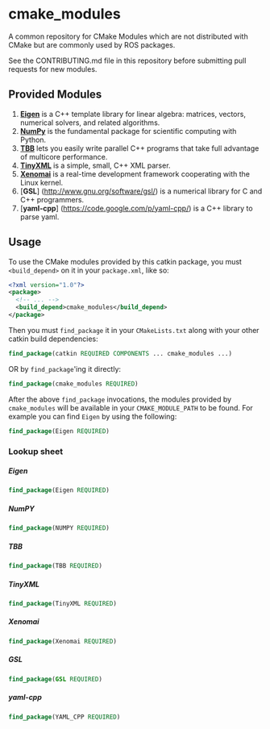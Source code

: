 cmake_modules
=============

A common repository for CMake Modules which are not distributed with CMake but are commonly used by ROS packages.

See the CONTRIBUTING.md file in this repository before submitting pull requests for new modules.

Provided Modules
----------------

1. [**Eigen**](http://eigen.tuxfamily.org/index.php?title=Main_Page) is a C++ template library for linear algebra: matrices, vectors, numerical solvers, and related algorithms.
2. [**NumPy**](http://www.numpy.org/) is the fundamental package for scientific computing with Python.
3. [**TBB**](https://www.threadingbuildingblocks.org/) lets you easily write parallel C++ programs that take full advantage of multicore performance.
4. [**TinyXML**](http://www.grinninglizard.com/tinyxml/) is a simple, small, C++ XML parser.
5. [**Xenomai**](http://www.xenomai.org/) is a real-time development framework cooperating with the Linux kernel.
6. [**GSL**] (http://www.gnu.org/software/gsl/) is a numerical library for C and C++ programmers.
7. [**yaml-cpp**] (https://code.google.com/p/yaml-cpp/) is a C++ library to parse yaml.

Usage
-----

To use the CMake modules provided by this catkin package, you must `<build_depend>` on it in your `package.xml`, like so:

```xml
<?xml version="1.0"?>
<package>
  <!-- ... -->
  <build_depend>cmake_modules</build_depend>
</package>
```

Then you must `find_package` it in your `CMakeLists.txt` along with your other catkin build dependencies:

```cmake
find_package(catkin REQUIRED COMPONENTS ... cmake_modules ...)
```

OR by `find_package`'ing it directly:

```cmake
find_package(cmake_modules REQUIRED)
```

After the above `find_package` invocations, the modules provided by `cmake_modules` will be available in your `CMAKE_MODULE_PATH` to be found. For example you can find `Eigen` by using the following:

```cmake
find_package(Eigen REQUIRED)
```

### Lookup sheet

##### Eigen
```cmake
find_package(Eigen REQUIRED)
```
##### NumPY
```cmake
find_package(NUMPY REQUIRED)
```
##### TBB
```cmake
find_package(TBB REQUIRED)
```
##### TinyXML
```cmake
find_package(TinyXML REQUIRED)
```
##### Xenomai
```cmake
find_package(Xenomai REQUIRED)
```
##### GSL
```cmake
find_package(GSL REQUIRED)
```
##### yaml-cpp
```cmake
find_package(YAML_CPP REQUIRED)
```
